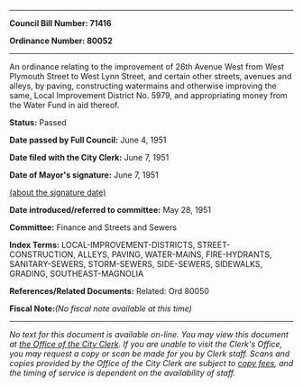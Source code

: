 

********

**Council Bill Number: 71416**
   
**Ordinance Number: 80052**
********

 An ordinance relating to the improvement of 26th Avenue West from West Plymouth Street to West Lynn Street, and certain other streets, avenues and alleys, by paving, constructing watermains and otherwise improving the same, Local Improvement District No. 5979, and appropriating money from the Water Fund in aid thereof.

**Status:** Passed
   
**Date passed by Full Council:** June 4, 1951
   
**Date filed with the City Clerk:** June 7, 1951
   
**Date of Mayor's signature:** June 7, 1951
   
[(about the signature date)](/~public/approvaldate.htm)
   
   
   
**Date introduced/referred to committee:** May 28, 1951
   
**Committee:** Finance and Streets and Sewers
   
   
**Index Terms:** LOCAL-IMPROVEMENT-DISTRICTS, STREET-CONSTRUCTION, ALLEYS, PAVING, WATER-MAINS, FIRE-HYDRANTS, SANITARY-SEWERS, STORM-SEWERS, SIDE-SEWERS, SIDEWALKS, GRADING, SOUTHEAST-MAGNOLIA

**References/Related Documents:** Related: Ord 80050

**Fiscal Note:**_(No fiscal note available at this time)_
********

_No text for this document is available on-line. You may view this document at [the Office of the City Clerk](http://www.seattle.gov/leg/clerk/contactUs.htm). If you are unable to visit the Clerk's Office, you may request a copy or scan be made for you by Clerk staff. Scans and copies provided by the Office of the City Clerk are subject to [copy fees](http://clerk.seattle.gov/~public/clerkfees.htm), and the timing of service is dependent on the availability of staff._


